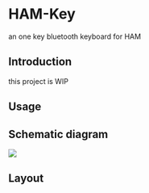 # HAM-Key
an one key bluetooth keyboard for HAM

## Introduction

this project is WIP

## Usage


## Schematic diagram

![](https://github.com/Nigh/HAMKey-layout/raw/main/HAM-Key.jpg)

## Layout
